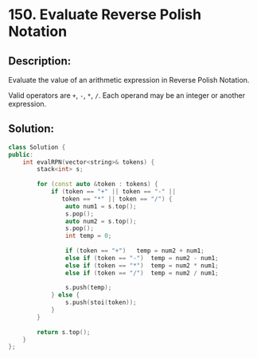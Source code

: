 # 150. Evaluate Reverse Polish Notation

## Description:

Evaluate the value of an arithmetic expression in Reverse Polish Notation.

Valid operators are `+`, `-`, `*`, `/`. Each operand may be an integer or another expression.

## Solution:

```c++
class Solution {
public:
    int evalRPN(vector<string>& tokens) {
        stack<int> s;
        
        for (const auto &token : tokens) {
            if (token == "+" || token == "-" ||
               token == "*" || token == "/") {
                auto num1 = s.top();
                s.pop();
                auto num2 = s.top();
                s.pop();
                int temp = 0;
                
                if (token == "+")   temp = num2 + num1;
                else if (token == "-")  temp = num2 - num1;
                else if (token == "*")  temp = num2 * num1;
                else if (token == "/")  temp = num2 / num1;
                
                s.push(temp);
            } else {
                s.push(stoi(token));
            }
        }
        
        return s.top();
    }
};
```

<!-- remark：

-  -->
